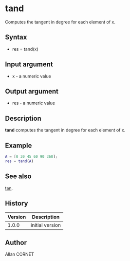 # tand

Computes the tangent in degree for each element of x.

## Syntax

- res = tand(x)

## Input argument

- x - a numeric value

## Output argument

- res - a numeric value

## Description

<b>tand</b> computes the tangent in degree for each element of x.

## Example

```matlab
A = [0 30 45 60 90 360];
res = tand(A)
```

## See also

[tan](tan.md).

## History

| Version | Description     |
| ------- | --------------- |
| 1.0.0   | initial version |

## Author

Allan CORNET
